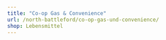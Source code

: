 ```yaml
---
title: "Co-op Gas & Convenience"
url: /north-battleford/co-op-gas-und-convenience/
shop: Lebensmittel
---
```

